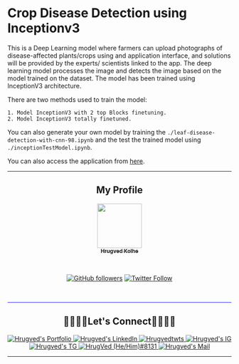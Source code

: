 # Crop Disease Detection using Inceptionv3

This is a Deep Learning model where farmers can upload photographs of disease-affected plants/crops using and application interface, and solutions will be provided by the experts/ scientists linked to the app. The deep learning model processes the image and detects the image based on the model trained on the dataset. The model has been trained using InceptionV3 architecture.

There are two methods used to train the model:

    1. Model InceptionV3 with 2 top Blocks finetuning.
    2. Model InceptionV3 totally finetuned.

You can also generate your own model by training the `./leaf-disease-detection-with-cnn-98.ipynb` and the  test the trained model using `./inceptionTestModel.ipynb`.

You can also access the application from [here](https://hrugved06.github.io/M4I-website/).


<hr>


<div align="center">
 
## My Profile 

<a href="https://github.com/hrugved06"><img src="https://avatars.githubusercontent.com/u/59966943?s=400&u=445f4a7598547c0ecdeb22a265dd1a3dad9e297d&v=4" width="100px;" alt=""/><br /><sub><b> Hrugved Kolhe</b></sub></a>
</br>

</br>

[![GitHub followers](https://img.shields.io/github/followers/hrugved06.svg?label=Follow%20@hrugved06&style=social)](https://github.com/hrugved06) 
[![Twitter Follow](https://img.shields.io/twitter/follow/HrugVed_?style=social)](https://twitter.com/HrugVed_)
</div>
</br>
<hr style="height:2px;#8080ffborder-width:0;border-radius: 5px;color:gray;background-color:#8080ff">

<div align="center">
 
## 🫱🏻‍🫲🏻Let's Connect🫱🏻‍🫲🏻
 
 <p align="center">
<a href="https://hrugved06.github.io/Portfolio-Hrugved-Kolhe/">
<img border="0" alt="Hrugved's Portfolio" src="https://img.icons8.com/external-itim2101-lineal-color-itim2101/40/000000/external-resume-business-recruitment-itim2101-lineal-color-itim2101.png"/>
</a>

<a href="https://www.linkedin.com/in/hrugved06/">
 
<img border="0" alt="Hrugved's LinkedIn" src="https://img.icons8.com/doodle/40/000000/linkedin--v2.png"/>
</a>

<a href="https://twitter.com/HrugVed_">
<img border="0" alt="Hrugvedtwts" src="https://img.icons8.com/nolan/40/twitter.png"/>
</a>

<a href="https://www.instagram.com/_hrugved_/">
<img border="0" alt="Hrugved's IG" src="https://img.icons8.com/doodle/38/000000/instagram--v1.png"/>
</a>

<a href="https://t.me/Dev1ce_06">
<img border="0" alt="Hrugved's TG" src="https://img.icons8.com/doodle/40/000000/telegram-app.png"/>
</a>

<a href="https://discord.com/invite/5RmWdZKpe6">
<img border="0" alt="HrugVed (He/Him)#8131" src="https://img.icons8.com/fluent/42/000000/discord-logo.png"/>
</a>

<a href="mailto:geeky.hrugved143@gmail.com">
<img border="0" alt="Hrugved's Mail" src="https://img.icons8.com/doodle/38/000000/gmail-new.png"/>
</a>
</p>
 
</div>

<hr>